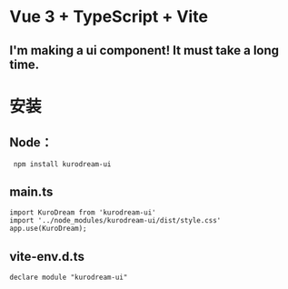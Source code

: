 # Vue 3 + TypeScript + Vite

## I'm making a ui component! It must take a long time.

# 安装
## Node：
``` npm install kurodream-ui```


## main.ts

```ty
import KuroDream from 'kurodream-ui'
import '../node_modules/kurodream-ui/dist/style.css'
app.use(KuroDream);
```

## vite-env.d.ts

```ty
declare module "kurodream-ui"
```